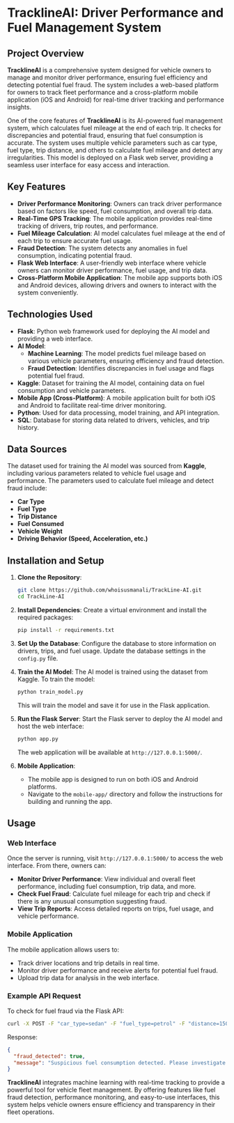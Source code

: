 # TracklineAI: Driver Performance and Fuel Management System

## Project Overview

**TracklineAI** is a comprehensive system designed for vehicle owners to manage and monitor driver performance, ensuring fuel efficiency and detecting potential fuel fraud. The system includes a web-based platform for owners to track fleet performance and a cross-platform mobile application (iOS and Android) for real-time driver tracking and performance insights. 

One of the core features of **TracklineAI** is its AI-powered fuel management system, which calculates fuel mileage at the end of each trip. It checks for discrepancies and potential fraud, ensuring that fuel consumption is accurate. The system uses multiple vehicle parameters such as car type, fuel type, trip distance, and others to calculate fuel mileage and detect any irregularities. This model is deployed on a Flask web server, providing a seamless user interface for easy access and interaction.

## Key Features

- **Driver Performance Monitoring**: Owners can track driver performance based on factors like speed, fuel consumption, and overall trip data.
- **Real-Time GPS Tracking**: The mobile application provides real-time tracking of drivers, trip routes, and performance.
- **Fuel Mileage Calculation**: AI model calculates fuel mileage at the end of each trip to ensure accurate fuel usage.
- **Fraud Detection**: The system detects any anomalies in fuel consumption, indicating potential fraud.
- **Flask Web Interface**: A user-friendly web interface where vehicle owners can monitor driver performance, fuel usage, and trip data.
- **Cross-Platform Mobile Application**: The mobile app supports both iOS and Android devices, allowing drivers and owners to interact with the system conveniently.
  
## Technologies Used

- **Flask**: Python web framework used for deploying the AI model and providing a web interface.
- **AI Model**:
  - **Machine Learning**: The model predicts fuel mileage based on various vehicle parameters, ensuring efficiency and fraud detection.
  - **Fraud Detection**: Identifies discrepancies in fuel usage and flags potential fuel fraud.
- **Kaggle**: Dataset for training the AI model, containing data on fuel consumption and vehicle parameters.
- **Mobile App (Cross-Platform)**: A mobile application built for both iOS and Android to facilitate real-time driver monitoring.
- **Python**: Used for data processing, model training, and API integration.
- **SQL**: Database for storing data related to drivers, vehicles, and trip history.

## Data Sources

The dataset used for training the AI model was sourced from **Kaggle**, including various parameters related to vehicle fuel usage and performance. The parameters used to calculate fuel mileage and detect fraud include:

- **Car Type**
- **Fuel Type**
- **Trip Distance**
- **Fuel Consumed**
- **Vehicle Weight**
- **Driving Behavior (Speed, Acceleration, etc.)**

## Installation and Setup

1. **Clone the Repository**:
   ```bash
   git clone https://github.com/whoisusmanali/TrackLine-AI.git
   cd TrackLine-AI
   ```

2. **Install Dependencies**:
   Create a virtual environment and install the required packages:
   ```bash
   pip install -r requirements.txt
   ```

3. **Set Up the Database**:
   Configure the database to store information on drivers, trips, and fuel usage. Update the database settings in the `config.py` file.

4. **Train the AI Model**:
   The AI model is trained using the dataset from Kaggle. To train the model:
   ```bash
   python train_model.py
   ```
   This will train the model and save it for use in the Flask application.

5. **Run the Flask Server**:
   Start the Flask server to deploy the AI model and host the web interface:
   ```bash
   python app.py
   ```
   The web application will be available at `http://127.0.0.1:5000/`.

6. **Mobile Application**:
   - The mobile app is designed to run on both iOS and Android platforms.
   - Navigate to the `mobile-app/` directory and follow the instructions for building and running the app.

## Usage

### Web Interface

Once the server is running, visit `http://127.0.0.1:5000/` to access the web interface. From there, owners can:

- **Monitor Driver Performance**: View individual and overall fleet performance, including fuel consumption, trip data, and more.
- **Check Fuel Fraud**: Calculate fuel mileage for each trip and check if there is any unusual consumption suggesting fraud.
- **View Trip Reports**: Access detailed reports on trips, fuel usage, and vehicle performance.

### Mobile Application

The mobile application allows users to:

- Track driver locations and trip details in real time.
- Monitor driver performance and receive alerts for potential fuel fraud.
- Upload trip data for analysis in the web interface.

### Example API Request

To check for fuel fraud via the Flask API:

```bash
curl -X POST -F "car_type=sedan" -F "fuel_type=petrol" -F "distance=150" -F "fuel_consumed=10" http://127.0.0.1:5000/detect_fraud
```

Response:

```json
{
  "fraud_detected": true,
  "message": "Suspicious fuel consumption detected. Please investigate."
}
```


**TracklineAI** integrates machine learning with real-time tracking to provide a powerful tool for vehicle fleet management. By offering features like fuel fraud detection, performance monitoring, and easy-to-use interfaces, this system helps vehicle owners ensure efficiency and transparency in their fleet operations.